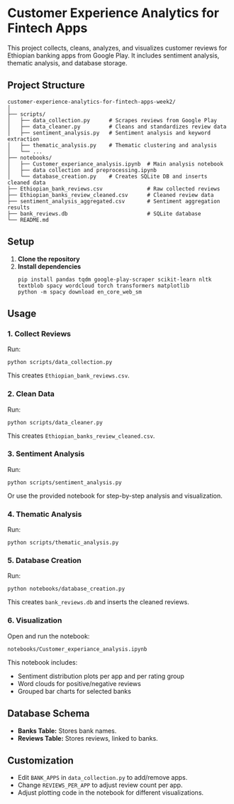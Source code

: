 # Customer Experience Analytics for Fintech Apps

This project collects, cleans, analyzes, and visualizes customer reviews for Ethiopian banking apps from Google Play. It includes sentiment analysis, thematic analysis, and database storage.

## Project Structure

```
customer-experience-analytics-for-fintech-apps-week2/
│
├── scripts/
│   ├── data_collection.py      # Scrapes reviews from Google Play
│   ├── data_cleaner.py         # Cleans and standardizes review data
│   ├── sentiment_analysis.py   # Sentiment analysis and keyword extraction
│   ├── thematic_analysis.py    # Thematic clustering and analysis
│   └── ...
├── notebooks/
│   ├── Customer_experiance_analysis.ipynb  # Main analysis notebook
│   ├── data collection and preprocessing.ipynb
│   └── database_creation.py    # Creates SQLite DB and inserts cleaned data
├── Ethiopian_bank_reviews.csv              # Raw collected reviews
├── Ethiopian_banks_review_cleaned.csv      # Cleaned review data
├── sentiment_analysis_aggregated.csv       # Sentiment aggregation results
├── bank_reviews.db                         # SQLite database
└── README.md
```

## Setup

1. **Clone the repository**
2. **Install dependencies**
   ```
   pip install pandas tqdm google-play-scraper scikit-learn nltk textblob spacy wordcloud torch transformers matplotlib
   python -m spacy download en_core_web_sm
   ```

## Usage

### 1. Collect Reviews

Run:
```
python scripts/data_collection.py
```
This creates `Ethiopian_bank_reviews.csv`.

### 2. Clean Data

Run:
```
python scripts/data_cleaner.py
```
This creates `Ethiopian_banks_review_cleaned.csv`.

### 3. Sentiment Analysis

Run:
```
python scripts/sentiment_analysis.py
```
Or use the provided notebook for step-by-step analysis and visualization.

### 4. Thematic Analysis

Run:
```
python scripts/thematic_analysis.py
```

### 5. Database Creation

Run:
```
python notebooks/database_creation.py
```
This creates `bank_reviews.db` and inserts the cleaned reviews.

### 6. Visualization

Open and run the notebook:
```
notebooks/Customer_experiance_analysis.ipynb
```
This notebook includes:
- Sentiment distribution plots per app and per rating group
- Word clouds for positive/negative reviews
- Grouped bar charts for selected banks

## Database Schema

- **Banks Table:** Stores bank names.
- **Reviews Table:** Stores reviews, linked to banks.

## Customization

- Edit `BANK_APPS` in `data_collection.py` to add/remove apps.
- Change `REVIEWS_PER_APP` to adjust review count per app.
- Adjust plotting code in the notebook for different visualizations.

